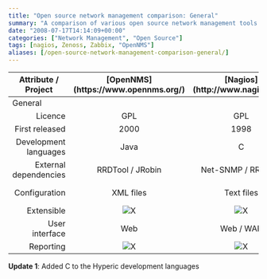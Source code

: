 ```yaml
---
title: "Open source network management comparison: General"
summary: "A comparison of various open source network management tools."
date: "2008-07-17T14:14:09+00:00"
categories: ["Network Management", "Open Source"]
tags: [nagios, Zenoss, Zabbix, "OpenNMS"]
aliases: [/open-source-network-management-comparison-general/]
---
```


<table class="attribute-tbl" border="0">
<thead>
<tr align="center">
<th>Attribute / Project</th>
<th>[OpenNMS](https://www.opennms.org/)</th>
<th>[Nagios](http://www.nagios.org/)</th>
<th>[Zenoss](http://www.zenoss.org/)</th>
<th>Hyperic</th>
<th>[Zabbix](http://www.zabbix.com/)</th>
</tr>
</thead>
<tbody>
<tr class="group-ttl">
<td colspan="6">General</td>
</tr>
<tr class="odd" align="center">
<td align="right">Licence</td>
<td>GPL</td>
<td>GPL</td>
<td>GPL</td>
<td>GPL</td>
<td>GPL</td>
</tr>
<tr align="center">
<td align="right">First released</td>
<td>2000</td>
<td>1998</td>
<td>2006</td>
<td>2006</td>
<td>2001</td>
</tr>
<tr class="odd" align="center">
<td align="right">Development languages</td>
<td>Java</td>
<td>C</td>
<td>Python / Zope</td>
<td>Java / C</td>
<td>C / PHP</td>
</tr>
<tr align="center">
<td align="right">External dependencies</td>
<td>RRDTool / JRobin</td>
<td>Net-SNMP / RRDTool</td>
<td>RRDTool</td>
<td>SNMP4J</td>
<td>Net-SNMP</td>
</tr>
<tr class="odd" align="center">
<td align="right">Configuration</td>
<td>XML files</td>
<td>Text files</td>
<td>Web based</td>
<td>Web based</td>
<td>Web based</td>
</tr>
<tr align="center">
<td align="right">Extensible</td>
<td><img src="/images/uploads/2008/07/tick.png" alt="X" /></td>
<td><img src="/images/uploads/2008/07/tick.png" alt="X" /></td>
<td><img src="/images/uploads/2008/07/tick.png" alt="X" /></td>
<td><img src="/images/uploads/2008/07/tick.png" alt="X" /></td>
<td><img src="/images/uploads/2008/07/tick.png" alt="X" /></td>
</tr>
<tr class="odd" align="center">
<td align="right">User interface</td>
<td>Web</td>
<td>Web / WAP</td>
<td>Web</td>
<td>Web</td>
<td>Web</td>
</tr>
<tr align="center">
<td align="right">Reporting</td>
<td><img src="/images/uploads/2008/07/tick.png" alt="X" /></td>
<td><img src="/images/uploads/2008/07/tick.png" alt="X" /></td>
<td><img src="/images/uploads/2008/07/tick.png" alt="X" /></td>
<td><img src="/images/uploads/2008/07/tick.png" alt="X" /></td>
<td><img src="/images/uploads/2008/07/tick.png" alt="X" /></td>
</tr>
</tbody></table>

**Update 1**: Added C to the Hyperic development languages
